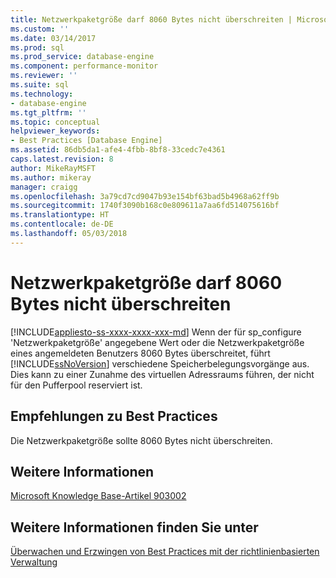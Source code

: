 ```yaml
---
title: Netzwerkpaketgröße darf 8060 Bytes nicht überschreiten | Microsoft-Dokumentation
ms.custom: ''
ms.date: 03/14/2017
ms.prod: sql
ms.prod_service: database-engine
ms.component: performance-monitor
ms.reviewer: ''
ms.suite: sql
ms.technology:
- database-engine
ms.tgt_pltfrm: ''
ms.topic: conceptual
helpviewer_keywords:
- Best Practices [Database Engine]
ms.assetid: 86db5da1-afe4-4fbb-8bf8-33cedc7e4361
caps.latest.revision: 8
author: MikeRayMSFT
ms.author: mikeray
manager: craigg
ms.openlocfilehash: 3a79cd7cd9047b93e154bf63bad5b4968a62ff9b
ms.sourcegitcommit: 1740f3090b168c0e809611a7aa6fd514075616bf
ms.translationtype: HT
ms.contentlocale: de-DE
ms.lasthandoff: 05/03/2018
---
```

# <a name="network-packet-size-should-not-exceed-8060-bytes"></a>Netzwerkpaketgröße darf 8060 Bytes nicht überschreiten
[!INCLUDE[appliesto-ss-xxxx-xxxx-xxx-md](../../includes/appliesto-ss-xxxx-xxxx-xxx-md.md)]
  Wenn der für sp_configure 'Netzwerkpaketgröße' angegebene Wert oder die Netzwerkpaketgröße eines angemeldeten Benutzers 8060 Bytes überschreitet, führt [!INCLUDE[ssNoVersion](../../includes/ssnoversion-md.md)] verschiedene Speicherbelegungsvorgänge aus. Dies kann zu einer Zunahme des virtuellen Adressraums führen, der nicht für den Pufferpool reserviert ist.  
  
## <a name="best-practices-recommendations"></a>Empfehlungen zu Best Practices  
 Die Netzwerkpaketgröße sollte 8060 Bytes nicht überschreiten.  
  
## <a name="for-more-information"></a>Weitere Informationen  
 [Microsoft Knowledge Base-Artikel 903002](http://go.microsoft.com/fwlink/?linkid=117749)  
  
## <a name="see-also"></a>Weitere Informationen finden Sie unter  
 [Überwachen und Erzwingen von Best Practices mit der richtlinienbasierten Verwaltung](../../relational-databases/policy-based-management/monitor-and-enforce-best-practices-by-using-policy-based-management.md)  
  
  

